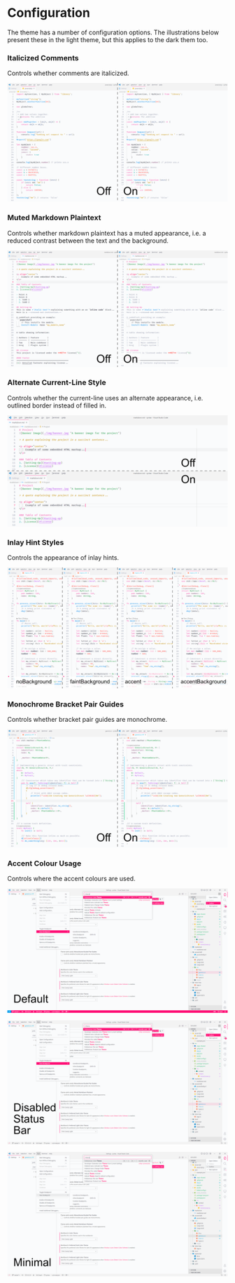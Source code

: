 # Configuration
The theme has a number of configuration options. The illustrations below present these in the light theme, but this applies to the dark them too.

### Italicized Comments
Controls whether comments are italicized.

![Comments](./img/options/Italics.png)

### Muted Markdown Plaintext
Controls whether markdown plaintext has a muted appearance, i.e. a reduced contrast between the text and the background.

![Muted](./img/options/MutedMd.png)

### Alternate Current-Line Style
Controls whether the current-line uses an alternate appearance, i.e. outlined border instead of filled in.

![Line](./img/options/AltLine.png)

### Inlay Hint Styles
Controls the appearance of inlay hints.

![Inlay](./img/options/Inlay.png)

### Monochrome Bracket Pair Guides
Controls whether bracket pair guides are monochrome.

![Monochrome](./img/options/Monochrome.png)

### Accent Colour Usage
Controls where the accent colours are used.

![AccentDefault](./img/options/accentDefault.png)

![AccentDefault](./img/options/accentNoStatus.png)

![AccentDefault](./img/options/accentMinimal.png)